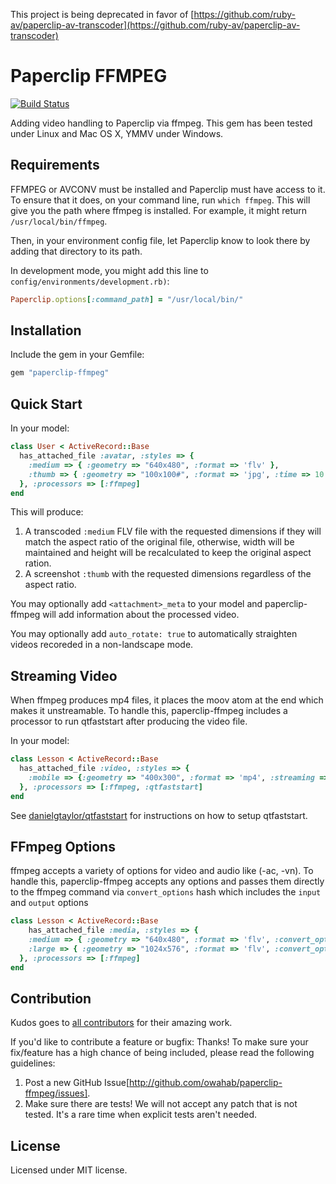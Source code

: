 This project is being deprecated in favor of [https://github.com/ruby-av/paperclip-av-transcoder](https://github.com/ruby-av/paperclip-av-transcoder)

Paperclip FFMPEG
================
[![Build Status](https://travis-ci.org/owahab/paperclip-ffmpeg.png?branch=master)](https://travis-ci.org/owahab/paperclip-ffmpeg)

Adding video handling to Paperclip via ffmpeg.
This gem has been tested under Linux and Mac OS X, YMMV under Windows.

Requirements
------------

FFMPEG or AVCONV must be installed and Paperclip must have access to it. To ensure
that it does, on your command line, run `which ffmpeg`.
This will give you the path where ffmpeg is installed. For
example, it might return `/usr/local/bin/ffmpeg`.

Then, in your environment config file, let Paperclip know to look there by adding that
directory to its path.

In development mode, you might add this line to `config/environments/development.rb)`:

```ruby
Paperclip.options[:command_path] = "/usr/local/bin/"
```

Installation
------------

Include the gem in your Gemfile:

```ruby
gem "paperclip-ffmpeg"
```

Quick Start
-----------

In your model:

```ruby
class User < ActiveRecord::Base
  has_attached_file :avatar, :styles => {
    :medium => { :geometry => "640x480", :format => 'flv' },
    :thumb => { :geometry => "100x100#", :format => 'jpg', :time => 10 }
  }, :processors => [:ffmpeg]
end
```

This will produce:

1. A transcoded `:medium` FLV file with the requested dimensions if they will match the aspect ratio of the original file, otherwise, width will be maintained and height will be recalculated to keep the original aspect ration.
2. A screenshot `:thumb` with the requested dimensions regardless of the aspect ratio.

You may optionally add `<attachment>_meta` to your model and paperclip-ffmpeg will add information about the processed video.

You may optionally add `auto_rotate: true` to automatically straighten videos recoreded in a non-landscape mode.

Streaming Video
-------------------

When ffmpeg produces mp4 files, it places the moov atom at the end which makes it unstreamable. To handle this, paperclip-ffmpeg includes a processor to run qtfaststart after producing the video file.

In your model:

```ruby
class Lesson < ActiveRecord::Base
  has_attached_file :video, :styles => {
    :mobile => {:geometry => "400x300", :format => 'mp4', :streaming => true}
  }, :processors => [:ffmpeg, :qtfaststart]
end
```

See [danielgtaylor/qtfaststart](https://github.com/danielgtaylor/qtfaststart) for instructions on how to setup qtfaststart.

FFmpeg Options
-------------------

ffmpeg accepts a variety of options for video and audio like (-ac, -vn). To handle this, paperclip-ffmpeg accepts any options and passes them directly to the ffmpeg command via `convert_options` hash which includes the `input` and `output` options

```ruby
class Lesson < ActiveRecord::Base
	has_attached_file :media, :styles => {
    :medium => { :geometry => "640x480", :format => 'flv', :convert_options => {:output => {:ar => 44100}} },
    :large => { :geometry => "1024x576", :format => 'flv', :convert_options => {:output => {:ar => 44100}} },
  }, :processors => [:ffmpeg]
end
```

Contribution
-------
Kudos goes to [all contributors](https://github.com/owahab/paperclip-ffmpeg/graphs/contributors) for their amazing work.

If you'd like to contribute a feature or bugfix: Thanks! To make sure your
fix/feature has a high chance of being included, please read the following
guidelines:

1. Post a new GitHub Issue[http://github.com/owahab/paperclip-ffmpeg/issues].
2. Make sure there are tests! We will not accept any patch that is not tested.
   It's a rare time when explicit tests aren't needed.


License
-------

Licensed under MIT license.
